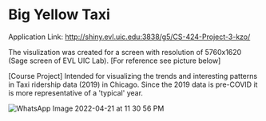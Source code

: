 # Big Yellow Taxi
Application Link: http://shiny.evl.uic.edu:3838/g5/CS-424-Project-3-kzo/

The visulization was created for a screen with resolution of 5760x1620 (Sage screen of EVL UIC Lab). [For reference see picture below]

[Course Project] Intended for visualizing the trends and interesting patterns in Taxi ridership data (2019) in Chicago. Since the 2019 data is pre-COVID it is more representative of a 'typical' year.

![WhatsApp Image 2022-04-21 at 11 30 56 PM](https://user-images.githubusercontent.com/90569118/164603472-22adce04-3812-4130-b927-c0cf9270b6d2.jpeg)
